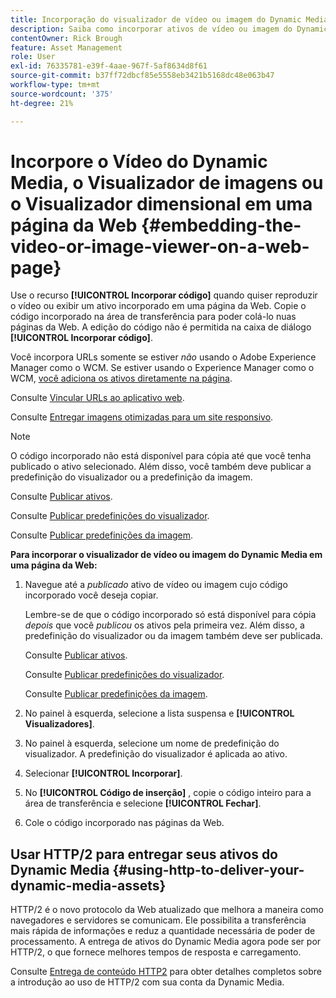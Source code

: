 ```yaml
---
title: Incorporação do visualizador de vídeo ou imagem do Dynamic Media em uma página da Web
description: Saiba como incorporar ativos de vídeo ou imagem do Dynamic Media em uma página da Web.
contentOwner: Rick Brough
feature: Asset Management
role: User
exl-id: 76335781-e39f-4aae-967f-5af8634d8f61
source-git-commit: b37ff72dbcf85e5558eb3421b5168dc48e063b47
workflow-type: tm+mt
source-wordcount: '375'
ht-degree: 21%

---
```


# Incorpore o Vídeo do Dynamic Media, o Visualizador de imagens ou o Visualizador dimensional em uma página da Web {#embedding-the-video-or-image-viewer-on-a-web-page}

Use o recurso **[!UICONTROL Incorporar código]** quando quiser reproduzir o vídeo ou exibir um ativo incorporado em uma página da Web. Copie o código incorporado na área de transferência para poder colá-lo nuas páginas da Web. A edição do código não é permitida na caixa de diálogo **[!UICONTROL Incorporar código]**.

Você incorpora URLs somente se estiver _não_ usando o Adobe Experience Manager como o WCM. Se estiver usando o Experience Manager como o WCM, [você adiciona os ativos diretamente na página](adding-dynamic-media-assets-to-pages.md).

Consulte [Vincular URLs ao aplicativo web](linking-urls-to-yourwebapplication.md).

Consulte [Entregar imagens otimizadas para um site responsivo](responsive-site.md).

>[!NOTE]
>
>O código incorporado não está disponível para cópia até que você tenha publicado o ativo selecionado. Além disso, você também deve publicar a predefinição do visualizador ou a predefinição da imagem.
>
>Consulte [Publicar ativos](publishing-dynamicmedia-assets.md).
>
>Consulte [Publicar predefinições do visualizador](managing-viewer-presets.md#publishing-viewer-presets).
>
>Consulte [Publicar predefinições da imagem](managing-image-presets.md#publishing-image-presets).

**Para incorporar o visualizador de vídeo ou imagem do Dynamic Media em uma página da Web:**

1. Navegue até a *publicado* ativo de vídeo ou imagem cujo código incorporado você deseja copiar.

   Lembre-se de que o código incorporado só está disponível para cópia *depois* que você *publicou* os ativos pela primeira vez. Além disso, a predefinição do visualizador ou da imagem também deve ser publicada.

   Consulte [Publicar ativos](publishing-dynamicmedia-assets.md).

   Consulte [Publicar predefinições do visualizador](managing-viewer-presets.md#publishing-viewer-presets).

   Consulte [Publicar predefinições da imagem](managing-image-presets.md#publishing-image-presets).

1. No painel à esquerda, selecione a lista suspensa e **[!UICONTROL Visualizadores]**.
1. No painel à esquerda, selecione um nome de predefinição do visualizador. A predefinição do visualizador é aplicada ao ativo.
1. Selecionar **[!UICONTROL Incorporar]**.
1. No **[!UICONTROL Código de inserção]** , copie o código inteiro para a área de transferência e selecione **[!UICONTROL Fechar]**.
1. Cole o código incorporado nas páginas da Web.

## Usar HTTP/2 para entregar seus ativos do Dynamic Media {#using-http-to-deliver-your-dynamic-media-assets}

HTTP/2 é o novo protocolo da Web atualizado que melhora a maneira como navegadores e servidores se comunicam. Ele possibilita a transferência mais rápida de informações e reduz a quantidade necessária de poder de processamento. A entrega de ativos do Dynamic Media agora pode ser por HTTP/2, o que fornece melhores tempos de resposta e carregamento.

Consulte [Entrega de conteúdo HTTP2](http2faq.md) para obter detalhes completos sobre a introdução ao uso de HTTP/2 com sua conta da Dynamic Media.
